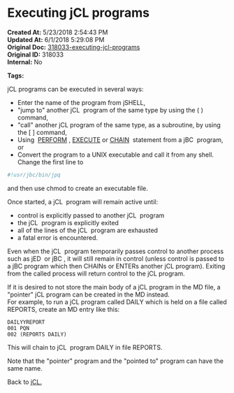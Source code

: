 # Executing jCL programs

**Created At:** 5/23/2018 2:54:43 PM  
**Updated At:** 6/1/2018 5:29:08 PM  
**Original Doc:** [318033-executing-jcl-programs](https://docs.jbase.com/45792-jcl/318033-executing-jcl-programs)  
**Original ID:** 318033  
**Internal:** No  

**Tags:**
<badge text='jcl' vertical='middle' />

jCL programs can be executed in several ways:

- Enter the name of the program from jSHELL,
- "jump to" another jCL  program of the same type by using the ( ) command,
- "call" another jCL program of the same type, as a subroutine, by using the [ ] command,
- Using  [PERFORM](./../../../jbase-basic-%28jbc%29/execute) , [EXECUTE](./../../../jbase-basic-%28jbc%29/execute) or [CHAIN](./../../../jbase-basic-%28jbc%29/chain)  statement from a jBC  program, or
- Convert the program to a UNIX executable and call it from any shell. Change the first line to

``` bash
#!usr/jbc/bin/jpq
```

and then use chmod to create an executable file.

Once started, a jCL  program will remain active until:

- control is explicitly passed to another jCL  program
- the jCL  program is explicitly exited
- all of the lines of the jCL  program are exhausted
- a fatal error is encountered.

Even when the jCL  program temporarily passes control to another process such as jED  or jBC , it will still remain in control (unless control is passed to a jBC program which then CHAINs or ENTERs another jCL program). Exiting from the called process will return control to the jCL program.

If it is desired to not store the main body of a jCL program in the MD file, a "pointer" jCL program can be created in the MD instead.  
For example, to run a jCL program called DAILY which is held on a file called REPORTS, create an MD entry like this:

```
DAILYYREPORT
001 PQN
002 (REPORTS DAILY)
```

This will chain to jCL  program DAILY in file REPORTS.

Note that the "pointer" program and the "pointed to" program can have the same name.

Back to [jCL.](./../README.md)
